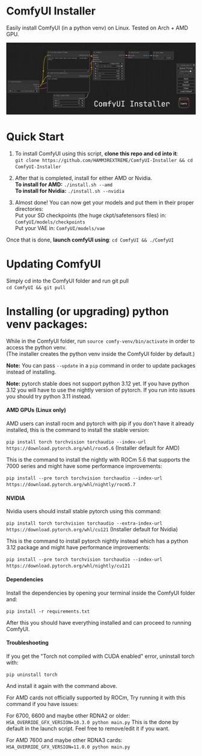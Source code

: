 # ComfyUI Installer

Easily install ComfyUI (in a python venv) on Linux.
Tested on Arch + AMD GPU.

![ComfyUI Screenshot](pictures/comfyui_screenshot.png)

# Quick Start

1. To install ComfyUI using this script, **clone this repo and cd into it**:  
   `git clone https://github.com/HAMM3REXTREME/ComfyUI-Installer && cd ComfyUI-Installer`

2. After that is completed, install for either AMD or Nvidia.  
   **To install for AMD:** `./install.sh --amd`  
   **To install for Nvidia:** `./install.sh --nvidia`

3. Almost done! You can now get your models and put them in their proper directories:  
   Put your SD checkpoints (the huge ckpt/safetensors files) in: `ComfyUI/models/checkpoints`  
   Put your VAE in: `ComfyUI/models/vae`

Once that is done, **launch comfyUI using**: `cd ComfyUI && ./ComfyUI`

# Updating ComfyUI

Simply cd into the ComfyUI folder and run git pull  
`cd ComfyUI && git pull`

# Installing (or upgrading) python venv packages:

While in the ComfyUI folder, run `source comfy-venv/bin/activate` in order to access the python venv.  
(The installer creates the python venv inside the ComfyUI folder by default.)

**Note:** You can pass `--update` in a `pip` command in order to update packages instead of installing.

**Note:** pytorch stable does not support python 3.12 yet. If you have python 3.12 you will have to use the nightly version of pytorch. If you run into issues you should try python 3.11 instead.

#### AMD GPUs (Linux only)

AMD users can install rocm and pytorch with pip if you don't have it already installed, this is the command to install the stable version:

`pip install torch torchvision torchaudio --index-url https://download.pytorch.org/whl/rocm5.6` (Installer default for AMD)

This is the command to install the nightly with ROCm 5.6 that supports the 7000 series and might have some performance improvements:

`pip install --pre torch torchvision torchaudio --index-url https://download.pytorch.org/whl/nightly/rocm5.7`

#### NVIDIA

Nvidia users should install stable pytorch using this command:

`pip install torch torchvision torchaudio --extra-index-url https://download.pytorch.org/whl/cu121` (Installer default for Nvidia)

This is the command to install pytorch nightly instead which has a python 3.12 package and might have performance improvements:

`pip install --pre torch torchvision torchaudio --index-url https://download.pytorch.org/whl/nightly/cu121`

#### Dependencies

Install the dependencies by opening your terminal inside the ComfyUI folder and:

`pip install -r requirements.txt`

After this you should have everything installed and can proceed to running ComfyUI.

#### Troubleshooting

If you get the "Torch not compiled with CUDA enabled" error, uninstall torch with:

`pip uninstall torch`

And install it again with the command above.

For AMD cards not officially supported by ROCm,
Try running it with this command if you have issues:

For 6700, 6600 and maybe other RDNA2 or older: `HSA_OVERRIDE_GFX_VERSION=10.3.0 python main.py`
This is the done by default in the launch script. Feel free to remove/edit it if you want.

For AMD 7600 and maybe other RDNA3 cards: `HSA_OVERRIDE_GFX_VERSION=11.0.0 python main.py`
